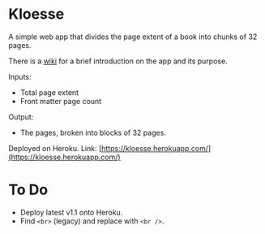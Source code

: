 # Kloesse

A simple web app that divides the page extent of a book into chunks of 32 pages.

There is a [wiki](https://github.com/phlsphy/kloesse/wiki) for a brief introduction on the app and its purpose. 

Inputs:
* Total page extent
* Front matter page count

Output:
* The pages, broken into blocks of 32 pages. 

Deployed on Heroku. Link: [https://kloesse.herokuapp.com/](https://kloesse.herokuapp.com/)

# To Do
* Deploy latest v1.1 onto Heroku.
* Find `<br>` (legacy) and replace with `<br />`.

